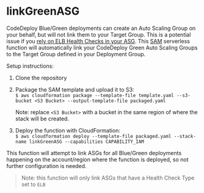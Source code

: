 # linkGreenASG

CodeDeploy Blue/Green deployments can create an Auto Scaling Group on your behalf, but will not link them to your Target Group. This is a potential issue if you [rely on ELB Health Checks in your ASG](https://docs.aws.amazon.com/autoscaling/ec2/userguide/as-add-elb-healthcheck.html). This [SAM](https://aws.amazon.com/serverless/sam/) serverless function will automatically link your CodeDeploy Green Auto Scaling Groups to the Target Group defined in your Deployment Group.

Setup instructions:

1. Clone the repository

2. Package the SAM template and upload it to S3:  
   `$ aws cloudformation package --template-file template.yaml --s3-bucket <S3 Bucket> --output-template-file packaged.yaml`
   
   Note: replace `<S3 Bucket>` with a bucket in the same region of where the stack will be created.

4. Deploy the function with CloudFormation:  
   `$ aws cloudformation deploy --template-file packaged.yaml --stack-name linkGreenASG --capabilities CAPABILITY_IAM`

This function will attempt to link ASGs for all Blue/Green deployments happening on the account/region where the function is deployed, so not further configuration is needed.

> Note: this function will only link ASGs that have a Health Check Type set to `ELB`
